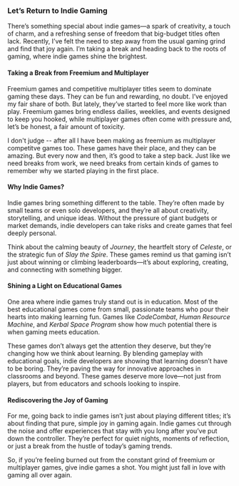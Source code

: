 ### Let’s Return to Indie Gaming

There’s something special about indie games—a spark of creativity, a touch of charm, and a refreshing sense of freedom that big-budget titles often lack. Recently, I’ve felt the need to step away from the usual gaming grind and find that joy again. I’m taking a break and heading back to the roots of gaming, where indie games shine the brightest.

#### Taking a Break from Freemium and Multiplayer

Freemium games and competitive multiplayer titles seem to dominate gaming these days. They can be fun and rewarding, no doubt. I’ve enjoyed my fair share of both. But lately, they’ve started to feel more like work than play. Freemium games bring endless dailies, weeklies, and events designed to keep you hooked, while multiplayer games often come with pressure and, let’s be honest, a fair amount of toxicity.

I don't judge -- after all I have been making as freemium as multiplayer competitve games too. These games have their place, and they can be amazing. But every now and then, it’s good to take a step back. Just like we need breaks from work, we need breaks from certain kinds of games to remember why we started playing in the first place.

#### Why Indie Games?

Indie games bring something different to the table. They’re often made by small teams or even solo developers, and they’re all about creativity, storytelling, and unique ideas. Without the pressure of giant budgets or market demands, indie developers can take risks and create games that feel deeply personal.

Think about the calming beauty of *Journey*, the heartfelt story of *Celeste*, or the strategic fun of *Slay the Spire*. These games remind us that gaming isn’t just about winning or climbing leaderboards—it’s about exploring, creating, and connecting with something bigger.

#### Shining a Light on Educational Games

One area where indie games truly stand out is in education. Most of the best educational games come from small, passionate teams who pour their hearts into making learning fun. Games like *CodeCombat*, *Human Resource Machine*, and *Kerbal Space Program* show how much potential there is when gaming meets education.

These games don’t always get the attention they deserve, but they’re changing how we think about learning. By blending gameplay with educational goals, indie developers are showing that learning doesn’t have to be boring. They’re paving the way for innovative approaches in classrooms and beyond. These games deserve more love—not just from players, but from educators and schools looking to inspire.

#### Rediscovering the Joy of Gaming

For me, going back to indie games isn’t just about playing different titles; it’s about finding that pure, simple joy in gaming again. Indie games cut through the noise and offer experiences that stay with you long after you’ve put down the controller. They’re perfect for quiet nights, moments of reflection, or just a break from the hustle of today’s gaming trends.

So, if you’re feeling burned out from the constant grind of freemium or multiplayer games, give indie games a shot. You might just fall in love with gaming all over again.

